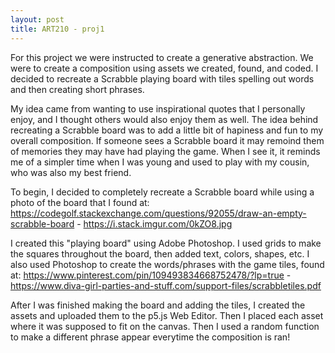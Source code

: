 ```yaml
---
layout: post
title: ART210 - proj1 
---
```


For this project we were instructed to create a generative abstraction. We were to create a composition using assets we created, found, and coded. I decided to recreate a Scrabble playing board with tiles spelling out words and then creating short phrases. 

My idea came from wanting to use inspirational quotes that I personally enjoy, and I thought others would also enjoy them as well.
The idea behind recreating a Scrabble board was to add a little bit of hapiness and fun to my overall composition. If someone sees a Scrabble board it may remoind them of memories they may have had playing the game. When I see it, it reminds me of a simpler time when I was young and used to play with my cousin, who was also my best friend. 

To begin, I decided to completely recreate a Scrabble board while using a photo of the board that I found at: https://codegolf.stackexchange.com/questions/92055/draw-an-empty-scrabble-board - https://i.stack.imgur.com/0kZO8.jpg
  
I created this "playing board" using Adobe Photoshop. I used grids to make the squares throughout the board, then added text, colors, shapes, etc. I also used Photoshop to create the words/phrases with the game tiles, found at:
https://www.pinterest.com/pin/109493834668752478/?lp=true - https://www.diva-girl-parties-and-stuff.com/support-files/scrabbletiles.pdf
  
After I was finished making the board and adding the tiles, I created the assets and uploaded them to the p5.js Web Editor. Then I placed each asset where it was supposed to fit on the canvas. Then I used a random function to make a different phrase appear everytime the composition is ran!
